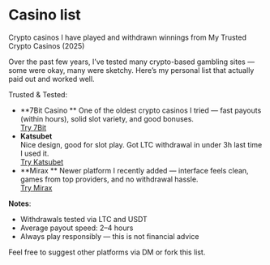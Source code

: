 # Casino list
Crypto casinos I have played and withdrawn winnings from 
My Trusted Crypto Casinos (2025)

Over the past few years, I’ve tested many crypto-based gambling sites — some were okay, many were sketchy. Here’s my personal list that actually paid out and worked well.

 Trusted & Tested:
- **7Bit Casino ** 
One of the oldest crypto casinos I tried — fast payouts (within hours), solid slot variety, and good bonuses.  
 [Try 7Bit](https://7bit.partners/p9a17e30d)
- **Katsubet**  
Nice design, good for slot play. Got LTC withdrawal in under 3h last time I used it.  
   [Try Katsubet](https://katsubet.partners/pd2a32405)
- **Mirax ** 
Newer platform I recently added — interface feels clean, games from top providers, and no withdrawal hassle.  
   [Try Mirax](https://mirax.partners/p699d165a)

 **Notes**:
- Withdrawals tested via LTC and USDT
- Average payout speed: 2–4 hours
- Always play responsibly — this is not financial advice

Feel free to suggest other platforms via DM or fork this list.
